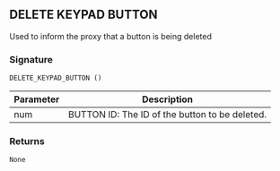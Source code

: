 ## DELETE KEYPAD BUTTON

Used to inform the proxy that a button is being deleted


### Signature

`DELETE_KEYPAD_BUTTON ()`


| Parameter | Description |
| --- | --- |
| num | BUTTON ID: The ID of the button to be deleted. |


### Returns

`None`
